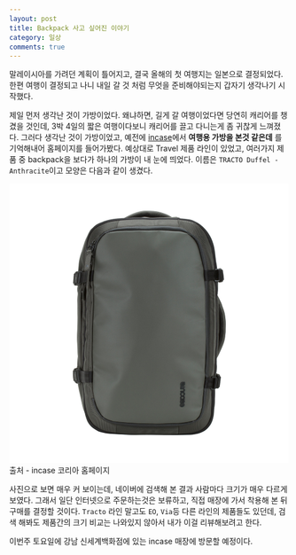 ```yaml
---
layout: post
title: Backpack 사고 싶어진 이야기
category: 일상
comments: true
---
```


말레이시아를 가려던 계획이 틀어지고, 결국 올해의 첫 여행지는 일본으로 결정되었다. 한편 여행이 결정되고 나니 내일 갈 것 처럼 무엇을 준비해야되는지 갑자기 생각나기 시작했다.

제일 먼저 생각난 것이 가방이었다. 왜냐하면, 길게 갈 여행이었다면 당연히 캐리어를 챙겼을 것인데, 3박 4일의 짧은 여행이다보니 캐리어를 끌고 다니는게 좀 귀찮게 느껴졌다. 그러다 생각난 것이 가방이었고, 예전에 [incase](http://incase.kr/)에서 **여행용 가방을 본것 같은데** 를 기억해내어 홈페이지를 들어가봤다. 예상대로 Travel 제품 라인이 있었고, 여러가지 제품 중 backpack을 보다가 하나의 가방이 내 눈에 띄었다. 이름은 `TRACTO Duffel - Anthracite`이고 모양은 다음과 같이 생겼다.

<img src="/assets/images/2018_02/tracto_duffel_anthracite.jpg" class="img-fluid img-thumbnail" alt="incase Tracto Duffel Backpack">
<span class="caption text-muted">출처 - incase 코리아 홈페이지</span>

사진으로 보면 매우 커 보이는데, 네이버에 검색해 본 결과 사람마다 크기가 매우 다르게 보였다. 그래서 일단 인터넷으로 주문하는것은 보류하고, 직접 매장에 가서 착용해 본 뒤 구매를 결정할 것이다. `Tracto` 라인 말고도 `EO`, `Via`등 다른 라인의 제품들도 있던데, 검색 해봐도 제품간의 크기 비교는 나와있지 않아서 내가 이걸 리뷰해보려고 한다.

이번주 토요일에 강남 신세계백화점에 있는 incase 매장에 방문할 예정이다.